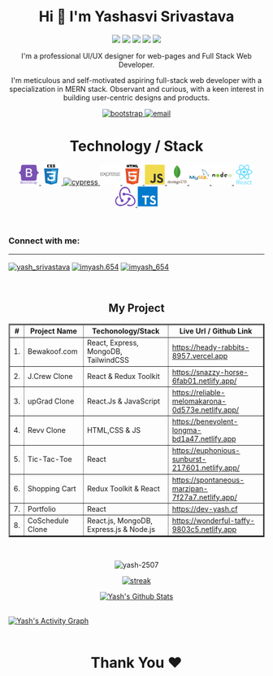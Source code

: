 <h1 align="center"> Hi 👋 I'm Yashasvi Srivastava</h1>

<p align= "center">
<img src="https://img.shields.io/badge/M-MongoDB-brightgreen"/>
<img src="https://img.shields.io/badge/E-Express-black"/>
<img src="https://img.shields.io/badge/R-React-skyblue"/>
<img src="https://img.shields.io/badge/N-Node-green"/>
<img src="https://img.shields.io/badge/JS-Javascript-yellow"/>
</p>

<p align="center">I'm a professional UI/UX designer for web-pages and Full Stack Web Developer.</p>

<p align="center">I'm meticulous and self-motivated aspiring full-stack web developer with a specialization in MERN stack. Observant and curious, with a keen interest in building user-centric designs and products.</p>

<p align="center" display="flex" gap="20px"> <a href="https://linkedin.com/in/yashasvi-srivastava-13aba5236" target="_blank" rel="noreferrer"> <img src="https://mikindom.sirv.com/Images/linkedin.png" alt="bootstrap" width="40" height="40"/> </a>
   <a href="mailto:imyash.654@gmail.com" target="_blank" rel="noreferrer"> <img src="https://mikindom.sirv.com/Images/gmail.png" alt="email" width="40" height="40"/> </a> </p>

<h1 align="center"> Technology / Stack</h1>

<p align="center" display="flex" gap="20px"> <a href="https://getbootstrap.com" target="_blank" rel="noreferrer"> <img src="https://raw.githubusercontent.com/devicons/devicon/master/icons/bootstrap/bootstrap-plain-wordmark.svg" alt="bootstrap" width="40" height="40"/> </a> <a href="https://www.w3schools.com/css/" target="_blank" rel="noreferrer"> <img src="https://raw.githubusercontent.com/devicons/devicon/master/icons/css3/css3-original-wordmark.svg" alt="css3" width="40" height="40"/> </a> <a href="https://www.cypress.io" target="_blank" rel="noreferrer"> <img src="https://raw.githubusercontent.com/simple-icons/simple-icons/6e46ec1fc23b60c8fd0d2f2ff46db82e16dbd75f/icons/cypress.svg" alt="cypress" width="40" height="40"/> </a> <a href="https://expressjs.com" target="_blank" rel="noreferrer"> <img src="https://raw.githubusercontent.com/devicons/devicon/master/icons/express/express-original-wordmark.svg" alt="express" width="40" height="40"/> </a> <a href="https://www.w3.org/html/" target="_blank" rel="noreferrer"> <img src="https://raw.githubusercontent.com/devicons/devicon/master/icons/html5/html5-original-wordmark.svg" alt="html5" width="40" height="40"/> </a> <a href="https://developer.mozilla.org/en-US/docs/Web/JavaScript" target="_blank" rel="noreferrer"> <img src="https://raw.githubusercontent.com/devicons/devicon/master/icons/javascript/javascript-original.svg" alt="javascript" width="40" height="40"/> </a> <a href="https://www.mongodb.com/" target="_blank" rel="noreferrer"> <img src="https://raw.githubusercontent.com/devicons/devicon/master/icons/mongodb/mongodb-original-wordmark.svg" alt="mongodb" width="40" height="40"/> </a> <a href="https://www.mysql.com/" target="_blank" rel="noreferrer"> <img src="https://raw.githubusercontent.com/devicons/devicon/master/icons/mysql/mysql-original-wordmark.svg" alt="mysql" width="40" height="40"/> </a> <a href="https://nodejs.org" target="_blank" rel="noreferrer"> <img src="https://raw.githubusercontent.com/devicons/devicon/master/icons/nodejs/nodejs-original-wordmark.svg" alt="nodejs" width="40" height="40"/> </a> <a href="https://reactjs.org/" target="_blank" rel="noreferrer"> <img src="https://raw.githubusercontent.com/devicons/devicon/master/icons/react/react-original-wordmark.svg" alt="react" width="40" height="40"/> </a> <a href="https://redux.js.org" target="_blank" rel="noreferrer"> <img src="https://raw.githubusercontent.com/devicons/devicon/master/icons/redux/redux-original.svg" alt="redux" width="40" height="40"/> </a> <a href="https://www.typescriptlang.org/" target="_blank" rel="noreferrer"> <img src="https://raw.githubusercontent.com/devicons/devicon/master/icons/typescript/typescript-original.svg" alt="typescript" width="40" height="40"/> </a> </p>

<br>
<h3 align="left">Connect with me:</h3>
<hr>
<p align="left">
<a href="https://linkedin.com/in/yashasvi-srivastava-13aba5236" target="_blank"><img align="center" src="https://raw.githubusercontent.com/rahuldkjain/github-profile-readme-generator/master/src/images/icons/Social/linked-in-alt.svg" alt="yash_srivastava" height="30" width="40" /></a>
<a href="mailto:imyash.654@gmail.com" target="_blank"><img align="center" src="https://mikindom.sirv.com/Images/gmail.png" alt="imyash.654" height="30" width="40" /></a>
  <a href="https://www.hackerrank.com/imyash_654" target="blank"><img align="center" src="https://raw.githubusercontent.com/rahuldkjain/github-profile-readme-generator/master/src/images/icons/Social/hackerrank.svg" alt="imyash_654" height="30" width="40" /></a>
</p>
<br>

<h2 align="center"> My Project </h2>
<table align="center" border="2">
   <thead>
        <tr>
            <th>#</th>
            <th>Project Name</th>
            <th>Techonology/Stack</th>
            <th>Live Url / Github Link</th>
        </tr>
    </thead>
      <tbody>
        <tr>
            <td>1.</td>
            <td>Bewakoof.com</td>
            <td>React, Express, MongoDB, TailwindCSS</td>
            <td><a href="https://heady-rabbits-8957.vercel.app" target="_blank">https://heady-rabbits-8957.vercel.app</a></td>
        </tr>
        <tr>
            <td>2.</td>
            <td>J.Crew Clone</td>
            <td>React & Redux Toolkit</td>
            <td><a href="https://snazzy-horse-6fab01.netlify.app/" target="_blank">https://snazzy-horse-6fab01.netlify.app/</a></td>
        </tr>
        <tr>
            <td>3.</td>
            <td>upGrad Clone</td>
            <td>React.Js & JavaScript</td>
            <td><a href="https://reliable-melomakarona-0d573e.netlify.app/" target="_blank">https://reliable-melomakarona-0d573e.netlify.app/</a></td>
        </tr>
        <tr>
            <td>4.</td>
            <td>Revv Clone</td>
            <td>HTML,CSS & JS</td>
            <td><a href="https://benevolent-longma-bd1a47.netlify.app"  target="_blank">https://benevolent-longma-bd1a47.netlify.app</a></td>
        </tr> 
         <tr>
            <td>5.</td>
            <td>Tic-Tac-Toe</td>
            <td>React</td>
            <td><a href="https://euphonious-sunburst-217601.netlify.app/"  target="_blank">https://euphonious-sunburst-217601.netlify.app/</a></td>
        </tr>
         <tr>
            <td>6.</td>
            <td>Shopping Cart</td>
            <td>Redux Toolkit & React</td>
            <td><a href="https://spontaneous-marzipan-7f27a7.netlify.app/"  target="_blank">https://spontaneous-marzipan-7f27a7.netlify.app/</a></td>
        </tr>
        <tr>
            <td>7.</td>
            <td>Portfolio</td>
            <td>React</td>
            <td><a href="https://dev-yash.cf/"  target="_blank">https://dev-yash.cf</a></td>
        </tr>
         <tr>
            <td>8.</td>
            <td>CoSchedule Clone</td>
            <td>React.js, MongoDB, Express.js & Node.js</td>
            <td><a href="https://wonderful-taffy-9803c5.netlify.app" target="_blank">https://wonderful-taffy-9803c5.netlify.app</a></td>
        </tr>
    </tbody>

</table>

<br/>
<p align="center"><img align="center" src="https://github-readme-stats.vercel.app/api/top-langs?username=yash-2507&show_icons=true&locale=en&layout=compact&theme=react&hide_border=true&bg_color=0D1117" alt="yash-2507" /></p>

<p align="center">
    <a href="https://github.com/Yash-207/github-readme-streak-stats">
        <img title=":fire: Get streak stats for your profile at git.io/streak-stats" alt="streak" src="https://github-readme-streak-stats.herokuapp.com/?user=Yash-2507&theme=black-ice&hide_border=true&stroke=0000&background=060A0CD0"/>
    </a>
</p>
<p align="center">
    <a href="https://github.com/Akshit3010/github-readme-stats"><img alt="Yash's Github Stats" src="https://github-readme-stats.vercel.app/api?username=Yash-2507&show_icons=true&count_private=true&theme=react&hide_border=true&bg_color=0D1117" /></a>
    </p>
 
<br/>
<a href="https://github.com/yash-2507/github-readme-activity-graph"><img alt="Yash's Activity Graph" src="https://activity-graph.herokuapp.com/graph?username=Yash-2507&bg_color=0D1117&color=5BCDEC&line=5BCDEC&point=FFFFFF&hide_border=true" /></a>
<br />
<br />

<h1 align="center"> Thank You ❤</h1>
